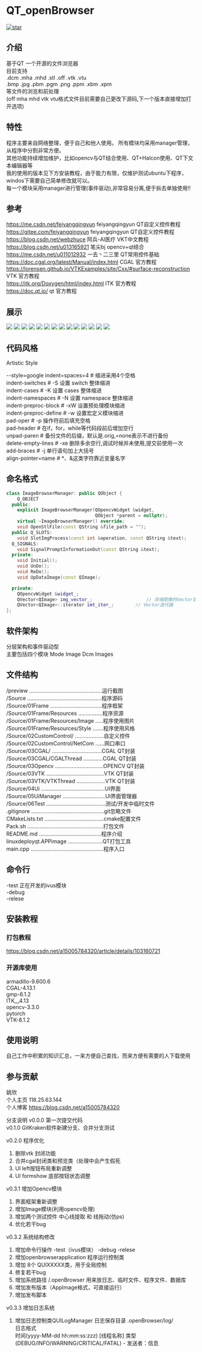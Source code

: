 # QT_openBrowser

[![star](https://gitee.com/yaoxin001/openBrowser/badge/star.svg?theme=gray)](https://gitee.com/yaoxin001/openBrowser/stargazers)   

## 介绍
基于QT      一个开源的文件浏览器  
目前支持  
.dcm .mha .mhd 
.stl .off .vtk  .vtu  
.bmp .jpg .pbm .pgm .png .ppm .xbm .xpm  
等文件的浏览和前处理  
(off mha mhd vtk vtu格式文件目前需要自己更改下源码,下一个版本直接增加打开选项)


## 特性
程序主要来自网络整理，便于自己和他人使用。 
所有模块均采用manager管理，从程序中分割非常方便。  
其他功能持续增加维护，比如opencv与QT结合使用、QT+Halcon使用、QT下文本编辑器等  
我的使用的版本见下方安装教程，由于能力有限，仅维护测试ubuntu下程序，windos下需要自己简单修改就可以。  
每一个模块采用manager进行管理(事件驱动),非常容易分离,便于拆去单独使用!!  

## 参考  
https://me.csdn.net/feiyangqingyun   feiyangqingyun   QT自定义控件教程   
https://gitee.com/feiyangqingyun   feiyangqingyun   QT自定义控件教程     
https://blog.csdn.net/webzhuce  阿兵-AI医疗  VKT中文教程  
https://blog.csdn.net/u013165921 笔尖bj opencv+qt结合   
https://me.csdn.net/u011012932  一去丶二三里   QT常用控件基础  
https://doc.cgal.org/latest/Manual/index.html  CGAL 官方教程  
https://lorensen.github.io/VTKExamples/site/Cxx/#surface-reconstruction  VTK  官方教程  
https://itk.org/Doxygen/html/index.html  ITK  官方教程  
https://doc.qt.io/ qt 官方教程  

## 展示
![](https://gitee.com/yaoxin001/openBrowser/raw/master/preview/001.png)
![](https://gitee.com/yaoxin001/openBrowser/raw/master/preview/002.png)
![](https://gitee.com/yaoxin001/openBrowser/raw/master/preview/003.png)
![](https://gitee.com/yaoxin001/openBrowser/raw/master/preview/004.png)
![](https://gitee.com/yaoxin001/openBrowser/raw/master/preview/005.png)
![](https://gitee.com/yaoxin001/openBrowser/raw/master/preview/006.png)
![](https://gitee.com/yaoxin001/openBrowser/raw/master/preview/007.png)
![](https://gitee.com/yaoxin001/openBrowser/raw/master/preview/008.png)
![](https://gitee.com/yaoxin001/openBrowser/raw/master/preview/009.png)
![](https://gitee.com/yaoxin001/openBrowser/raw/master/preview/010.png)
![](https://gitee.com/yaoxin001/openBrowser/raw/master/preview/011.png)
![](https://gitee.com/yaoxin001/openBrowser/raw/master/preview/012.png)
![](https://gitee.com/yaoxin001/openBrowser/raw/master/preview/013.png)
![](https://gitee.com/yaoxin001/openBrowser/raw/master/preview/014.png)


## 代码风格
Artistic Style

--style=google
indent=spaces=4	          # 缩进采用4个空格  
indent-switches           # -S  设置 switch 整体缩进  
indent-cases 	          # -K  设置 cases 整体缩进  
indent-namespaces         # -N  设置 namespace 整体缩进  
indent-preproc-block      # -xW 设置预处理模块缩进  
indent-preproc-define     # -w  设置宏定义模块缩进  
pad-oper                  # -p  操作符前后填充空格  
pad-header                # 在if，for，while等代码段前后增加空行  
unpad-paren               # 备份文件的后缀，默认是.orig,=none表示不进行备份  
delete-empty-lines        # -xe 删除多余空行,调试时候并未使用,提交前使用一次  
add-braces                # -j  单行语句加上大括号  
align-pointer=name        # *、&这类字符靠近变量名字  

## 命名格式
```cpp
class ImageBrowserManager: public QObject {
    Q_OBJECT
  public:
    explicit ImageBrowserManager(QOpencvWidget &widget,
                                 QObject *parent = nullptr);
    virtual ~ImageBrowserManager() override;
    void OpenStlFile(const QString &file_path = "");
  public Q_SLOTS:
    void SlotImgProcess(const int &operation, const QString &text);
  Q_SIGNALS:
    void SignalPromptInformationOut(const QString &text);
  private:
    void Initial();
    void UnDo();
    void ReDo();
    void UpDataImage(const QImage);

  private:
    QOpencvWidget &widget_;
    QVector<QImage> img_vector_;	                // 存储图像的Vector容器
    QVector<QImage>::iterator imt_iter_;		// Vector迭代器
};
```

## 软件架构
分层架构和事件驱动型  
主要包括四个模块 
Mode 
Image 
Dcm 
Images


## 文件结构  
/preview  ................................................运行截图  
/Source   .................................................程序源码  
/Source/01Frame  ..................................程序框架  
/Source/01Frame/Resources  ................程序资源  
/Source/01Frame/Resources/Image  .....程序使用图片  
/Source/01Frame/Resources/Style  .......程序使用风格  
/Source/02CustomControl/  ...................自定义控件  
/Source/02CustomControl/NetCom ......网口串口   
/Source/03CGAL/  .................................CGAL QT封装  
/Source/03CGAL/CGALThread  .............CGAL QT封装  
/Source/03Opencv  ................................OPENCV QT封装  
/Source/03VTK  ......................................VTK QT封装  
/Source/03VTK/VTKThread  ...................VTK QT封装  
/Source/04Ui  ..........................................UI界面  
/Source/05UiManager  ............................UI界面管理器  
/Source/06Test  .......................................测试/开发中临时文件  
.gitignore  ................................................git忽略文件  
CMakeLists.txt  .......................................cmake配置文件  
Pack.sh  ..................................................打包文件  
README.md .........................................程序介绍  
linuxdeployqt.APPimage  .......................QT打包工具  
main.cpp  ................................................程序入口  


## 命令行
-test  正在开发的ivus模块     
-debug  
-relese  

## 安装教程

### 打包教程  
https://blog.csdn.net/a15005784320/article/details/103160721

### 开源库使用  
armadillo-9.600.6  
CGAL-4.13.1  
gmp-6.1.2  
ITK__4.13  
opencv-3.3.0  
pytorch  
VTK-8.1.2  

## 使用说明

自己工作中积累的知识汇总，一来方便自己查找，而来方便有需要的人下载使用

## 参与贡献

姚欣  
个人主页 118.25.63.144  
个人博客 https://blog.csdn.net/a15005784320   

分支说明 
v0.0.0  第一次提交代码   
v0.1.0  GitKraken软件新建分支、合并分支测试  

v0.2.0  程序优化  
1. 删除vtk 封闭功能  
2. 合并cgal封闭类和预览类（处理中会产生假死  
3. UI left按钮布局重新调整  
4. UI formshow 底部按钮状态调整  

v0.3.1  增加Opencv模块  
1. 界面框架重新调整
2. 增加Image模块(利用opencv处理)
3. 增加两个测试控件  中心线提取  和 线拖动(仿ps)
4. 优化若干bug

v0.3.2  系统结构修改 
1. 增加命令行操作  -test（ivus模块）   -debug   -relese
2. 增加openbrowserapplication  程序运行控制类
3. 增加 8个 QUIXXXXX类，用于全局控制
4. 修复若干bug
5. 增加系统路径   /.openBrowser  用来放日志、临时文件、程序文件、数据库
6. 增加发布版本（AppImage格式，可直接运行）
7. 增加发布脚本

v0.3.3  增加日志系统 
1. 增加日志控制类QUILogManager  日志保存目录 .openBrowser/log/  
日志格式  
时间(yyyy-MM-dd hh:mm:ss:zzz) [线程名称]  类型(DEBUG/INFO/WARNING/CRITICAL/FATAL) - 
发送者：信息



